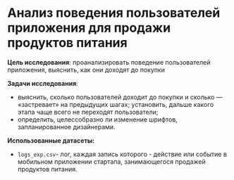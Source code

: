 # Анализ поведения пользователей приложения для продажи продуктов питания

**Цель исследования**: проанализировать поведение пользователей приложения, выяснить, как они доходят до покупки 

**Задачи исследования**:
- выяснить, сколько пользователей доходит до покупки и сколько — «застревает» на предыдущих шагах; установить, дальше какого этапа чаще всего не переходят пользователи;
- определить, целессобразно ли изменение шрифтов, запланированное дизайнерами.

**Использованные датасеты:**  
- `logs_exp.csv`- лог, каждая запись которого - действие или событие в мобильном приложении стартапа, занимающегося продажей продуктов питания.
